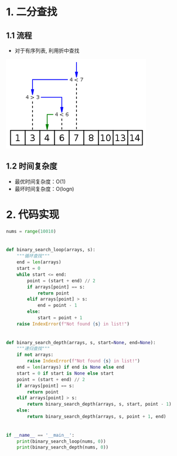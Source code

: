 # 1. 二分查找

## 1.1 流程

* 对于有序列表, 利用折中查找

![Binary_search_into_array](.image/01-%E4%BA%8C%E5%88%86%E6%9F%A5%E6%89%BE/Binary_search_into_array.png)

## 1.2 时间复杂度

- 最优时间复杂度：O(1)
- 最坏时间复杂度：O(logn)

# 2. 代码实现

```python
nums = range(10010)


def binary_search_loop(arrays, s):
    """循环查找"""
    end = len(arrays)
    start = 0
    while start <= end:
        point = (start + end) // 2
        if arrays[point] == s:
            return point
        elif arrays[point] > s:
            end = point - 1
        else:
            start = point + 1
    raise IndexError(f"Not found {s} in list!")


def binary_search_depth(arrays, s, start=None, end=None):
    """递归查找"""
    if not arrays:
        raise IndexError(f"Not found {s} in list!")
    end = len(arrays) if end is None else end
    start = 0 if start is None else start
    point = (start + end) // 2
    if arrays[point] == s:
        return point
    elif arrays[point] > s:
        return binary_search_depth(arrays, s, start, point - 1)
    else:
        return binary_search_depth(arrays, s, point + 1, end)


if __name__ == '__main__':
    print(binary_search_loop(nums, 0))
    print(binary_search_depth(nums, 0))
```

